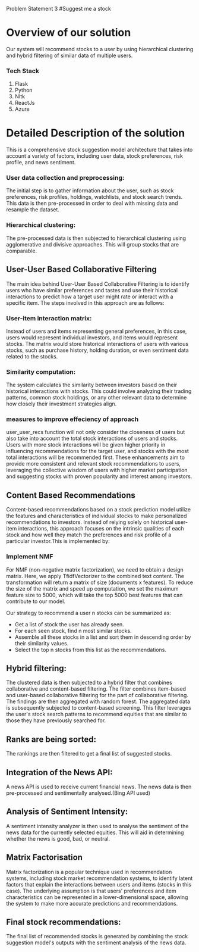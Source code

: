 Problem Statement 3
#Suggest me a stock

# Overview of our solution​

Our system will recommend stocks to a user by using hierarchical clustering and hybrid filtering of similar data of multiple users.​

 

### Tech Stack
  1. Flask
  2. Python
  3. Nltk
  4. ReactJs
  5. Azure

# Detailed Description of the solution​
This is a comprehensive stock suggestion model architecture that takes into account a variety of factors, including user data, stock preferences, risk profile, and news sentiment.​

### User data collection and preprocessing: 
The initial step is to gather information about the user, such as stock preferences, risk profiles, holdings, watchlists, and stock search trends. This data is then pre-processed in order to deal with missing data and resample the dataset.​

### Hierarchical clustering: 
The pre-processed data is then subjected to hierarchical clustering using agglomerative and divisive approaches. This will group stocks that are comparable.​
 
 ## User-User Based Collaborative Filtering
 The main idea behind User-User Based Collaborative Filtering is to identify users who have similar preferences and tastes and use their historical interactions to predict how a target user might rate or interact with a specific item. The steps involved in this approach are as follows:
 
 ### User-item interaction matrix: 
 Instead of users and items representing general preferences, in this case, users would represent individual investors, and items would represent stocks. The matrix would store historical interactions of users with various stocks, such as purchase history, holding duration, or even sentiment data related to the stocks.

### Similarity computation: 
The system calculates the similarity between investors based on their historical interactions with stocks. This could involve analyzing their trading patterns, common stock holdings, or any other relevant data to determine how closely their investment strategies align.


### measures to improve effeciency of approach
user_user_recs function will not only consider the closeness of users but also take into account the total stock interactions of users and stocks. Users with more stock interactions will be given higher priority in influencing recommendations for the target user, and stocks with the most total interactions will be recommended first. These enhancements aim to provide more consistent and relevant stock recommendations to users, leveraging the collective wisdom of users with higher market participation and suggesting stocks with proven popularity and interest among investors.

## Content Based Recommendations
Content-based recommendations based on a stock prediction model utilize the features and characteristics of individual stocks to make personalized recommendations to investors. Instead of relying solely on historical user-item interactions, this approach focuses on the intrinsic qualities of each stock and how well they match the preferences and risk profile of a particular investor.This is implemented by:

### Implement NMF
For NMF (non-negative matrix factorization), we need to obtain a design matrix. Here, we apply TfidfVectorizer to the combined text content. The transformation will return a matrix of size (documents x features). To reduce the size of the matrix and speed up computation, we set the maximum feature size to 5000, which will take the top 5000 best features that can contribute to our model.

Our strategy to recommend a user n stocks can be summarized as:

* Get a list of stock the user has already seen.
* For each seen stock, find n most similar stocks.
* Assemble all these stocks in a list and sort them in descending order by their similarity values.
* Select the top n stocks from this list as the recommendations.

## Hybrid filtering: 
The clustered data is then subjected to a hybrid filter that combines collaborative and content-based filtering. The filter combines item-based and user-based collaborative filtering for the part of collaborative filtering. The findings are then aggregated with random forest. The aggregated data is subsequently subjected to content-based screening. This filter leverages the user's stock search patterns to recommend equities that are similar to those they have previously searched for.​

## Ranks are being sorted: 
The rankings are then filtered to get a final list of suggested stocks.​

## Integration of the News API: 
A news API is used to receive current financial news. The news data is then pre-processed and sentimentally analysed.(Bing API used)​

## Analysis of Sentiment Intensity: 
A sentiment intensity analyzer is then used to analyse the sentiment of the news data for the currently selected equities. This will aid in determining whether the news is good, bad, or neutral.​

## Matrix Factorisation 
Matrix factorization is a popular technique used in recommendation systems, including stock market recommendation systems, to identify latent factors that explain the interactions between users and items (stocks in this case). The underlying assumption is that users' preferences and item characteristics can be represented in a lower-dimensional space, allowing the system to make more accurate predictions and recommendations.

## Final stock recommendations: 
The final list of recommended stocks is generated by combining the stock suggestion model's outputs with the sentiment analysis of the news data.​

​
